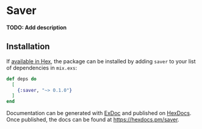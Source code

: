 # Saver

**TODO: Add description**

## Installation

If [available in Hex](https://hex.pm/docs/publish), the package can be installed
by adding `saver` to your list of dependencies in `mix.exs`:

```elixir
def deps do
  [
    {:saver, "~> 0.1.0"}
  ]
end
```

Documentation can be generated with [ExDoc](https://github.com/elixir-lang/ex_doc)
and published on [HexDocs](https://hexdocs.pm). Once published, the docs can
be found at <https://hexdocs.pm/saver>.

